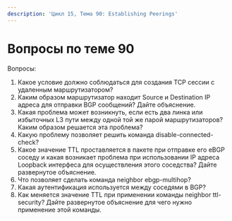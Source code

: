 ```yaml
---
description: 'Цикл 15, Тема 90: Establishing Peerings'
---
```


# Вопросы по теме 90

Вопросы:

1. Какое условие должно соблюдаться для создания TCP сессии с удаленным маршрутизатором?
2. Каким образом маршрутизатор находит Source и Destination IP адреса для отправки BGP сообщений? Дайте объяснение.
3. Какая проблема может возникнуть, если есть два линка или избыточных L3 пути между одной той же парой маршрутизаторов? Каким образом решается эта проблема?
4. Какую проблему позволяет решить команда disable-connected-check?
5. Какое значение TTL проставляется в пакете при отправке его eBGP соседу и какая возникает проблема при использовании IP адреса Loopback интерфеса для осуществления этого соседства? Дайте развернутое объяснение.
6. Что позволяет сделать команда neighbor ebgp-multihop?
7. Какая аутентификация используется между соседями в BGP?
8. Как меняется значение TTL при применении команды neighbor ttl-security? Дайте развернутое объяснение для чего нужно применение этой команды.

